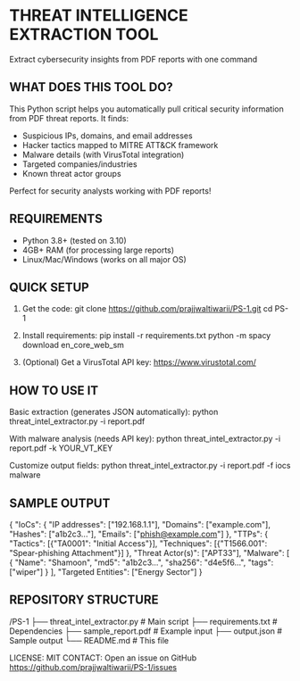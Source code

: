 THREAT INTELLIGENCE EXTRACTION TOOL
===================================

Extract cybersecurity insights from PDF reports with one command

WHAT DOES THIS TOOL DO?
-----------------------
This Python script helps you automatically pull critical security information from PDF threat reports. It finds:

- Suspicious IPs, domains, and email addresses
- Hacker tactics mapped to MITRE ATT&CK framework
- Malware details (with VirusTotal integration)
- Targeted companies/industries
- Known threat actor groups

Perfect for security analysts working with PDF reports!

REQUIREMENTS
------------
- Python 3.8+ (tested on 3.10)
- 4GB+ RAM (for processing large reports)
- Linux/Mac/Windows (works on all major OS)

QUICK SETUP
-----------
1. Get the code:
   git clone https://github.com/prajjwaltiwarii/PS-1.git
   cd PS-1

2. Install requirements:
   pip install -r requirements.txt
   python -m spacy download en_core_web_sm

3. (Optional) Get a VirusTotal API key:
   https://www.virustotal.com/

HOW TO USE IT
-------------
Basic extraction (generates JSON automatically):
python threat_intel_extractor.py -i report.pdf

With malware analysis (needs API key):
python threat_intel_extractor.py -i report.pdf -k YOUR_VT_KEY

Customize output fields:
python threat_intel_extractor.py -i report.pdf -f iocs malware

SAMPLE OUTPUT
-------------
{
  "IoCs": {
    "IP addresses": ["192.168.1.1"],
    "Domains": ["example.com"],
    "Hashes": ["a1b2c3..."],
    "Emails": ["phish@example.com"]
  },
  "TTPs": {
    "Tactics": [{"TA0001": "Initial Access"}],
    "Techniques": [{"T1566.001": "Spear-phishing Attachment"}]
  },
  "Threat Actor(s)": ["APT33"],
  "Malware": [
    {
      "Name": "Shamoon",
      "md5": "a1b2c3...",
      "sha256": "d4e5f6...",
      "tags": ["wiper"]
    }
  ],
  "Targeted Entities": ["Energy Sector"]
}

REPOSITORY STRUCTURE
--------------------
/PS-1
├── threat_intel_extractor.py  # Main script
├── requirements.txt           # Dependencies
├── sample_report.pdf          # Example input
├── output.json                # Sample output
└── README.md                  # This file

LICENSE: MIT
CONTACT: Open an issue on GitHub https://github.com/prajjwaltiwarii/PS-1/issues

